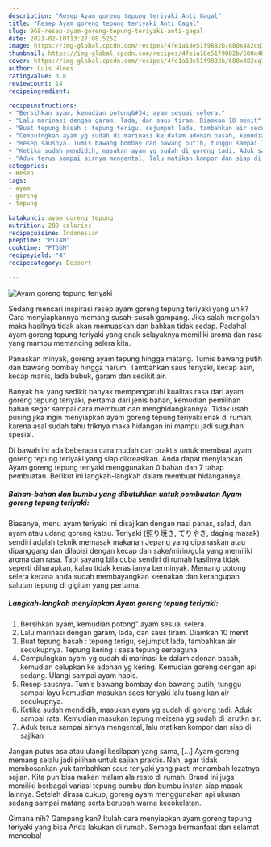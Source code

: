 ```yaml
---
description: "Resep Ayam goreng tepung teriyaki Anti Gagal"
title: "Resep Ayam goreng tepung teriyaki Anti Gagal"
slug: 968-resep-ayam-goreng-tepung-teriyaki-anti-gagal
date: 2021-02-10T13:27:08.525Z
image: https://img-global.cpcdn.com/recipes/4fe1a18e51f9882b/680x482cq70/ayam-goreng-tepung-teriyaki-foto-resep-utama.jpg
thumbnail: https://img-global.cpcdn.com/recipes/4fe1a18e51f9882b/680x482cq70/ayam-goreng-tepung-teriyaki-foto-resep-utama.jpg
cover: https://img-global.cpcdn.com/recipes/4fe1a18e51f9882b/680x482cq70/ayam-goreng-tepung-teriyaki-foto-resep-utama.jpg
author: Luis Hines
ratingvalue: 3.8
reviewcount: 14
recipeingredient:

recipeinstructions:
- "Bersihkan ayam, kemudian potong&#34; ayam sesuai selera."
- "Lalu marinasi dengan garam, lada, dan saus tiram. Diamkan 10 menit"
- "Buat tepung basah : tepung terigu, sejumput lada, tambahkan air secukupnya. Tepung kering : sasa tepung serbaguna"
- "Cempulngkan ayam yg sudah di marinasi ke dalam adonan basah, kemudian celupkan ke adonan yg kering. Kemudian goreng dengan api sedang. Ulangi sampai ayam habis."
- "Resep sausnya. Tumis bawang bombay dan bawang putih, tunggu sampai layu kemudian masukan saos teriyaki lalu tuang kan air secukupnya."
- "Ketika sudah mendidih, masukan ayam yg sudah di goreng tadi. Aduk sampai rata. Kemudian masukan tepung meizena yg sudah di larutkn air."
- "Aduk terus sampai airnya mengental, lalu matikan kompor dan siap di sajikan"
categories:
- Resep
tags:
- ayam
- goreng
- tepung

katakunci: ayam goreng tepung 
nutrition: 288 calories
recipecuisine: Indonesian
preptime: "PT14M"
cooktime: "PT36M"
recipeyield: "4"
recipecategory: Dessert

---
```



![Ayam goreng tepung teriyaki](https://img-global.cpcdn.com/recipes/4fe1a18e51f9882b/680x482cq70/ayam-goreng-tepung-teriyaki-foto-resep-utama.jpg)

Sedang mencari inspirasi resep ayam goreng tepung teriyaki yang unik? Cara menyiapkannya memang susah-susah gampang. Jika salah mengolah maka hasilnya tidak akan memuaskan dan bahkan tidak sedap. Padahal ayam goreng tepung teriyaki yang enak selayaknya memiliki aroma dan rasa yang mampu memancing selera kita.

Panaskan minyak, goreng ayam tepung hingga matang. Tumis bawang putih dan bawang bombay hingga harum. Tambahkan saus teriyaki, kecap asin, kecap manis, lada bubuk, garam dan sedikit air.

Banyak hal yang sedikit banyak mempengaruhi kualitas rasa dari ayam goreng tepung teriyaki, pertama dari jenis bahan, kemudian pemilihan bahan segar sampai cara membuat dan menghidangkannya. Tidak usah pusing jika ingin menyiapkan ayam goreng tepung teriyaki enak di rumah, karena asal sudah tahu triknya maka hidangan ini mampu jadi suguhan spesial.


Di bawah ini ada beberapa cara mudah dan praktis untuk membuat ayam goreng tepung teriyaki yang siap dikreasikan. Anda dapat menyiapkan Ayam goreng tepung teriyaki menggunakan 0 bahan dan 7 tahap pembuatan. Berikut ini langkah-langkah dalam membuat hidangannya.

<!--inarticleads1-->

##### Bahan-bahan dan bumbu yang dibutuhkan untuk pembuatan Ayam goreng tepung teriyaki:



Biasanya, menu ayam teriyaki ini disajikan dengan nasi panas, salad, dan ayam atau udang goreng katsu. Teriyaki (照り焼き, てりやき, daging masak) sendiri adalah teknik memasak makanan Jepang yang dipanaskan atau dipanggang dan dilapisi dengan kecap dan sake/mirin/gula yang memiliki aroma dan rasa. Tapi sayang bila cuba sendiri di rumah hasilnya tidak seperti diharapkan, kalau tidak keras ianya berminyak. Memang potong selera kerana anda sudah membayangkan keenakan dan kerangupan salutan tepung di gigitan yang pertama. 

<!--inarticleads2-->

##### Langkah-langkah menyiapkan Ayam goreng tepung teriyaki:

1. Bersihkan ayam, kemudian potong&#34; ayam sesuai selera.
1. Lalu marinasi dengan garam, lada, dan saus tiram. Diamkan 10 menit
1. Buat tepung basah : tepung terigu, sejumput lada, tambahkan air secukupnya. Tepung kering : sasa tepung serbaguna
1. Cempulngkan ayam yg sudah di marinasi ke dalam adonan basah, kemudian celupkan ke adonan yg kering. Kemudian goreng dengan api sedang. Ulangi sampai ayam habis.
1. Resep sausnya. Tumis bawang bombay dan bawang putih, tunggu sampai layu kemudian masukan saos teriyaki lalu tuang kan air secukupnya.
1. Ketika sudah mendidih, masukan ayam yg sudah di goreng tadi. Aduk sampai rata. Kemudian masukan tepung meizena yg sudah di larutkn air.
1. Aduk terus sampai airnya mengental, lalu matikan kompor dan siap di sajikan


Jangan putus asa atau ulangi kesilapan yang sama, […] Ayam goreng memang selalu jadi pilihan untuk sajian praktis. Nah, agar tidak membosankan yuk tambahkan saus teriyaki yang pasti menambah lezatnya sajian. Kita pun bisa makan malam ala resto di rumah. Brand ini juga memiliki berbagai variasi tepung bumbu dan bumbu instan siap masak lainnya. Setelah dirasa cukup, goreng ayam menggunakan api ukuran sedang sampai matang serta berubah warna kecokelatan. 

Gimana nih? Gampang kan? Itulah cara menyiapkan ayam goreng tepung teriyaki yang bisa Anda lakukan di rumah. Semoga bermanfaat dan selamat mencoba!

